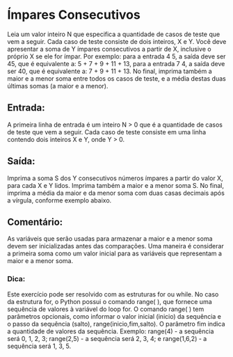 # Ímpares Consecutivos

Leia um valor inteiro N que especifica a quantidade de casos de teste que vem a seguir. Cada caso de teste consiste de dois inteiros, X e Y. Você deve apresentar a soma de Y ímpares consecutivos a partir de X, inclusive o próprio X se ele for ímpar. Por exemplo: para a entrada 4 5, a saída deve ser 45, que é equivalente a: 5 + 7 + 9 + 11 + 13, para a entrada 7 4, a saída deve ser 40, que é equivalente a: 7 + 9 + 11 + 13. No final, imprima também a maior e a menor soma entre todos os casos de teste, e a média destas duas últimas somas (a maior e a menor).

## Entrada:

A primeira linha de entrada é um inteiro N > 0 que é a quantidade de casos de teste que vem a seguir. Cada caso de teste consiste em uma linha contendo dois inteiros X e Y, onde Y > 0.

## Saída:

Imprima a soma S dos Y consecutivos números ímpares a partir do valor X, para cada X e Y lidos. Imprima também a maior e a menor soma S. No final, imprima a média da maior e da menor soma com duas casas decimais após a vírgula, conforme exemplo abaixo.

## Comentário:

As variáveis que serão usadas para armazenar a maior e a menor soma devem ser inicializadas antes das comparações. Uma maneira é considerar a primeira soma como um valor inicial para as variáveis que representam a maior e a menor soma.

### Dica:

Este exercício pode ser resolvido com as estruturas for ou while. No caso da estrutura for, o Python possui o comando range( ), que fornece uma sequência de valores à variável do loop for. O comando range( ) tem parâmetros opcionais, como informar o valor inicial (inicio) da sequência e o passo da sequência (salto), range(inicio,fim,salto). O parâmetro fim indica a quantidade de valores da sequência. Exemplo: range(4) - a sequência será 0, 1, 2, 3; range(2,5) - a sequência será 2, 3, 4; e range(1,6,2) - a sequência será 1, 3, 5.
